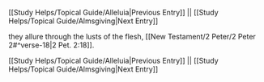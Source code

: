 [[Study Helps/Topical Guide/Alleluia|Previous Entry]]  ||  [[Study Helps/Topical Guide/Almsgiving|Next Entry]]

 they allure through the lusts of the flesh, [[New Testament/2 Peter/2 Peter 2#^verse-18|2 Pet. 2:18]].

[[Study Helps/Topical Guide/Alleluia|Previous Entry]]  ||  [[Study Helps/Topical Guide/Almsgiving|Next Entry]]